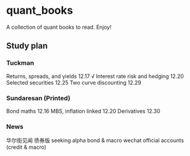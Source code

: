 # quant_books
A collection of quant books to read. Enjoy!

## Study plan
### Tuckman
Returns, spreads, and yields 12.17 √
Interest rate risk and hedging 12.20
Selected securities 12.25
Two curve discounting 12.29

### Sundaresan (Printed)
Bond maths 12.16
MBS, inflation linked 12.20
Derivatives 12.30

### News
华尔街见闻 债券版
seeking alpha bond & macro
wechat official accounts (credit & macro)



